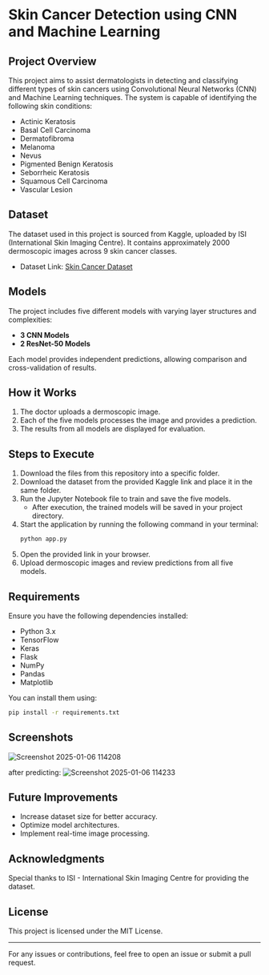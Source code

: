 # Skin Cancer Detection using CNN and Machine Learning

## Project Overview
This project aims to assist dermatologists in detecting and classifying different types of skin cancers using Convolutional Neural Networks (CNN) and Machine Learning techniques. The system is capable of identifying the following skin conditions:

- Actinic Keratosis
- Basal Cell Carcinoma
- Dermatofibroma
- Melanoma
- Nevus
- Pigmented Benign Keratosis
- Seborrheic Keratosis
- Squamous Cell Carcinoma
- Vascular Lesion

## Dataset
The dataset used in this project is sourced from Kaggle, uploaded by ISI (International Skin Imaging Centre). It contains approximately 2000 dermoscopic images across 9 skin cancer classes.

- Dataset Link: [Skin Cancer Dataset](https://www.kaggle.com/datasets/nodoubttome/skin-cancer9-classesisic)

## Models
The project includes five different models with varying layer structures and complexities:
- **3 CNN Models**
- **2 ResNet-50 Models**

Each model provides independent predictions, allowing comparison and cross-validation of results.

## How it Works
1. The doctor uploads a dermoscopic image.
2. Each of the five models processes the image and provides a prediction.
3. The results from all models are displayed for evaluation.

## Steps to Execute
1. Download the files from this repository into a specific folder.
2. Download the dataset from the provided Kaggle link and place it in the same folder.
3. Run the Jupyter Notebook file to train and save the five models.
   - After execution, the trained models will be saved in your project directory.
4. Start the application by running the following command in your terminal:
   ```bash
   python app.py
   ```
5. Open the provided link in your browser.
6. Upload dermoscopic images and review predictions from all five models.

## Requirements
Ensure you have the following dependencies installed:
- Python 3.x
- TensorFlow
- Keras
- Flask
- NumPy
- Pandas
- Matplotlib

You can install them using:
```bash
pip install -r requirements.txt
```
## Screenshots
![Screenshot 2025-01-06 114208](https://github.com/user-attachments/assets/4e50c123-dd94-41cb-b549-d83566849529)

after predicting:
![Screenshot 2025-01-06 114233](https://github.com/user-attachments/assets/540f616d-0e6a-464d-95cc-e35b8dda251c)


## Future Improvements
- Increase dataset size for better accuracy.
- Optimize model architectures.
- Implement real-time image processing.

## Acknowledgments
Special thanks to ISI - International Skin Imaging Centre for providing the dataset.

## License
This project is licensed under the MIT License.

---
For any issues or contributions, feel free to open an issue or submit a pull request.

